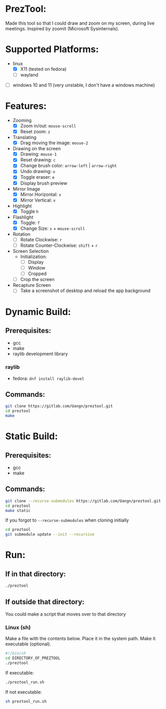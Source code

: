 # PrezTool:
Made this tool so that I could draw and zoom on my screen, during live meetings. Inspired by zoomit (Microsoft Sysinternals).

# Supported Platforms:
- linux
    - [X] X11 (tested on fedora)
    - [ ] wayland
- [ ] windows 10 and 11 (very unstable, I don't have a windows machine)

# Features:
- Zooming
    - [X] Zoom in/out: `mouse-scroll`
    - [X] Reset zoom: `z`
- Translating
    - [X] Drag moving the image: `mouse-2`
- Drawing on the screen
    - [X] Drawing: `mouse-1`
    - [X] Reset drawing: `c`
    - [X] Change brush color: `arrow-left` | `arrow-right`
    - [X] Undo drawing: `u`
    - [X] Toggle eraser: `e`
    - [X] Display brush preview
- Mirror Image
    - [X] Mirror Horizontal: `x`
    - [X] Mirror Vertical: `v`
- Highlight
    - [X] Toggle `h`
- Flashlight
    - [X] Toggle: `f`
    - [X] Change Size: `s` + `mouse-scroll`
- Rotation
    - [ ] Rotate Clockwise: `r`
    - [ ] Rotate Counter-Clockwise: `shift` + `r`
- Screen Selection
    - Initialization:
        - [ ] Display
        - [ ] Window
        - [ ] Cropped
    - [ ] Crop the screen
- Recapture Screen
    - [ ] Take a screenshot of desktop and reload the app background

# Dynamic Build:
## Prerequisites:
- gcc
- make
- raylib development library
### raylib
- fedora: `dnf install raylib-devel`
## Commands:
```bash
git clone https://gitlab.com/Uangn/preztool.git
cd preztool
make
```

# Static Build:
## Prerequisites:
- gcc
- make
## Commands:
```bash
git clone --recurse-submodules https://gitlab.com/Uangn/preztool.git
cd preztool
make static
```
If you forgot to `--recurse-submodules` when cloning initially
```bash
cd preztool
git submodule update --init --recursive
```

# Run:
## If in that directory:
```bash
./preztool
```
## If outside that directory:
You could make a script that moves over to that directory
### Linux (sh)
Make a file with the contents below. Place it in the system path. Make it executable (optional).
```bash preztool_run.sh
#!/bin/sh
cd DIRECTORY_OF_PREZTOOL
./preztool
```
If executable:
```bash
./preztool_run.sh
```
If not executable:
```bash
sh preztool_run.sh
```
